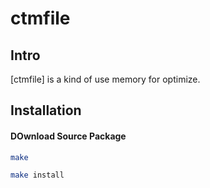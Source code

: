 ctmfile
=======

Intro
-----

[ctmfile] is a kind of use memory for optimize.


Installation
------------

#### DOwnload Source Package

```bash
make
```
```bash
make install
```



